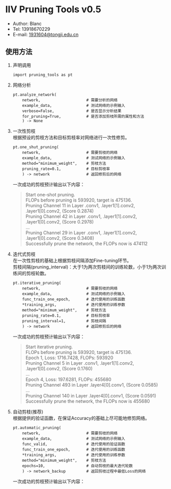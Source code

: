 # IIV Pruning Tools v0.5

* Author: Blanc
* Tel: 13918670229
* E-mail: 1931604@tongji.edu.cn

## 使用方法
01. 声明调用  
    ```
    import pruning_tools as pt
    ```
11. 网络分析  
    ```
    pt.analyze_network(
        network,                    # 需要分析的网络
        example_data,               # 测试网络的示例输入
        verbose=False,              # 是否显示分析结果
        for_pruning=True,           # 是否添加剪枝所需的属性和方法
        ) -> None
    ```
21. 一次性剪枝  
    根据预设的剪枝方法和目标剪枝率对网络进行一次性修剪。
    ```
    pt.one_shut_pruning(
        network,                    # 需要剪枝的网络
        example_data,               # 测试网络的示例输入
        method="minimum_weight",    # 剪枝方法
        pruning_rate=0.1,           # 目标剪枝率
        ) -> network                # 返回修剪后的网络
    ```
    一次成功的剪枝预计输出以下内容：
    >   Start one-shot pruning.  
        FLOPs before pruning is 593920, target is 475136.  
        Pruning Channel 11 in Layer .conv1, .layer1[1].conv2, .layer1[0].conv2,  (Score 0.2874)  
        Pruning Channel 42 in Layer .conv1, .layer1[1].conv2, .layer1[0].conv2,  (Score 0.2978)  
        ...  
        Pruning Channel 29 in Layer .conv1, .layer1[1].conv2, .layer1[0].conv2,  (Score 0.3408)  
        Successfully prune the network, the FLOPs now is 474112

22. 迭代式剪枝  
    在一次性剪枝的基础上根据剪枝间隔添加Fine-tuning环节。  
    剪枝间隔(pruning_interval)：大于1为两次剪枝间的训练轮数，小于1为两次训练间的剪枝轮数。
    ```
    pt.iterative_pruning(
        network,                    # 需要剪枝的网络 
        example_data,               # 测试网络的示例输入
        func_train_one_epoch,       # 迭代使用的训练函数
        *training_args,             # 迭代使用的训练参数
        method="minimum_weight",    # 剪枝方法
        pruning_rate=0.1,           # 目标剪枝率
        pruning_interval=1,         # 剪枝间隔
        ) -> network                # 返回修剪后的网络
    ```
    一次成功的剪枝预计输出以下内容：
    >   Start iterative pruning.  
        FLOPs before pruning is 593920, target is 475136.  
        Epoch 1, Loss: 1716.7428, FLOPs: 593920  
        Pruning Channel 5 in Layer .conv1, .layer1[1].conv2, .layer1[0].conv2,  (Score 0.1760)  
        ...  
        Epoch 4, Loss: 197.6281, FLOPs: 455680  
        Pruning Channel 493 in Layer .layer4[0].conv1,  (Score 0.0585)  
        ...  
        Pruning Channel 140 in Layer .layer4[0].conv1,  (Score 0.0591)  
        Successfully prune the network, the FLOPs now is 455680
        
23. 自动剪枝(推荐)  
    根据提供的验证函数，在保证Accuracy的基础上尽可能地修剪网络。
    ```
    pt.automatic_pruning(
        network,                    # 需要剪枝的网络 
        example_data,               # 测试网络的示例输入
        func_valid,                 # 迭代使用的验证函数
        func_train_one_epoch,       # 迭代使用的训练函数
        *training_args,             # 迭代使用的训练参数
        method="minimum_weight",    # 剪枝方法
        epochs=10,                  # 自动剪枝的最大迭代轮数
        ) -> network_backup         # 返回剪枝过程中最低Loss的网络
    ```
    一次成功的剪枝预计输出以下内容：
    >
